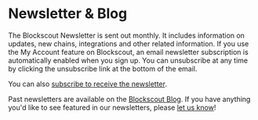# Newsletter & Blog

The Blockscout Newsletter is sent out monthly. It includes information on updates, new chains, integrations and other related information. If you use the My Account feature on Blockscout, an email newsletter subscription is automatically enabled when you sign up. You can unsubscribe at any time by clicking the unsubscribe link at the bottom of the email.&#x20;

You can also [subscribe to receive the newsletter](https://www.blog.blockscout.com/).

Past newsletters are available on the [Blockscout Blog](https://www.blog.blockscout.com/). If you have anything you'd like to see featured in our newsletters, please [let us know](https://www.blockscout.com/#contact-us)!

<figure><img src="../.gitbook/assets/blockscout-blog.png" alt=""><figcaption></figcaption></figure>

